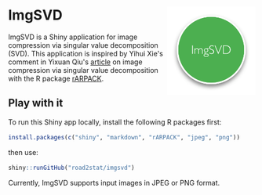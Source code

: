 # ImgSVD <img src="logo.png" align="right" alt="logo" height="180" width="180" />

ImgSVD is a Shiny application for image compression via singular value decomposition (SVD). This application is inspired by Yihui Xie's comment in Yixuan Qiu's [article](https://cos.name/2014/02/svd-and-image-compression/) on image compression via singular value decomposition with the R package [rARPACK](https://cran.r-project.org/package=rARPACK).

## Play with it

To run this Shiny app locally, install the following R packages first:

```r
install.packages(c("shiny", "markdown", "rARPACK", "jpeg", "png"))
```

then use:

```r
shiny::runGitHub("road2stat/imgsvd")
```

Currently, ImgSVD supports input images in JPEG or PNG format.

